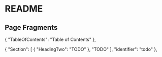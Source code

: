 # README

## Page Fragments
{
  "TableOfContents": "Table of Contents"
},

{
  "Section": [
    {
      "HeadingTwo": "TODO"
    },
    "TODO"
  ],
  "identifier": "todo"
},